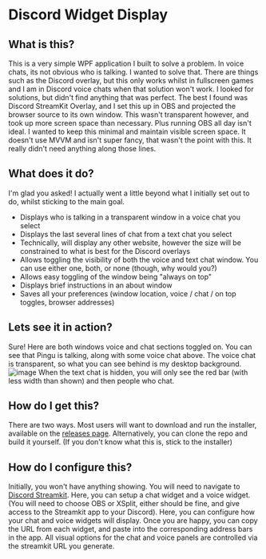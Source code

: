 # Discord Widget Display

## What is this?
This is a very simple WPF application I built to solve a problem. In voice chats, its not obvious who is talking. I wanted to solve that. There are things such as the Discord overlay, but this only works whilst in fullscreen games and I am in Discord voice chats when that solution won't work.
I looked for solutions, but didn't find anything that was perfect. The best I found was Discord StreamKit Overlay, and I set this up in OBS and projected the browser source to its own window. This wasn't transparent however, and took up more screen space than necessary. Plus running OBS all day isn't ideal.
I wanted to keep this minimal and maintain visible screen space.
It doesn't use MVVM and isn't super fancy, that wasn't the point with this. It really didn't need anything along those lines.

## What does it do?
I'm glad you asked! I actually went a little beyond what I initially set out to do, whilst sticking to the main goal.

- Displays who is talking in a transparent window in a voice chat you select
- Displays the last several lines of chat from a text chat you select
- Technically, will display any other website, however the size will be constrained to what is best for the Discord overlays
- Allows toggling the visibility of both the voice and text chat window. You can use either one, both, or none (though, why would you?)
- Allows easy toggling of the window being "always on top"
- Displays brief instructions in an about window
- Saves all your preferences (window location, voice / chat / on top toggles, browser addresses)

## Lets see it in action?
Sure! Here are both windows voice and chat sections toggled on. You can see that Pingu is talking, along with some voice chat above.
The voice chat is transparent, so what you can see behind is my desktop background.
![image](https://user-images.githubusercontent.com/11229848/147995550-f84c5630-52d0-4361-bc7b-57224e41e1a0.png)
When the text chat is hidden, you will only see the red bar (with less width than shown) and then people who chat.

## How do I get this?
There are two ways. Most users will want to download and run the installer, available on the [releases page](https://github.com/pingu2k4/DiscordWidgetDisplay/releases/). Alternatively, you can clone the repo and build it yourself. (If you don't know what this is, stick to the installer)

## How do I configure this?
Initially, you won't have anything showing. You will need to navigate to [Discord Streamkit](https://streamkit.discord.com/overlay). Here, you can setup a chat widget and a voice widget. (You will need to choose OBS or XSplit, either should be fine, and give access to the Streamkit app to your Discord).
Here, you can configure how your chat and voice widgets will display. Once you are happy, you can copy the URL from each widget, and paste into the corresponding address bars in the app. All visual options for the chat and voice panels are controlled via the streamkit URL you generate.
